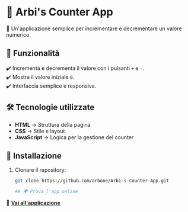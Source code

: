 # 🎯 Arbi's Counter App

🔢 Un'applicazione semplice per incrementare e decrementare un valore numerico.

## 🚀 Funzionalità
✔️ Incrementa e decrementa il valore con i pulsanti `+` e `-`.  
✔️ Mostra il valore iniziale `0`.  
✔️ Interfaccia semplice e responsiva.  

## 🛠 Tecnologie utilizzate
- **HTML** → Struttura della pagina  
- **CSS** → Stile e layout  
- **JavaScript** → Logica per la gestione del counter  

## 📌 Installazione
1. Clonare il repository:
   ```sh
   git clone https://github.com/arbone/Arbi-s-Counter-App.git

   ## 🌍 Prova l'app online
🔗 [**Vai all'applicazione**](https://arbone.github.io/Arbi-s-Counter-App/)